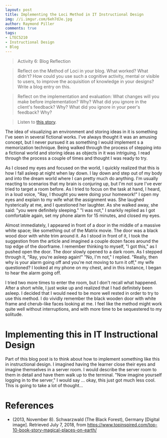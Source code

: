 ```yaml
---
layout: post
title: Implementing the Loci Method in IT Instructional Design
img: //i.imgur.com/6eh7dJe.jpg
author: Raymond Piller
comments: true
tags:
- LTEC5210
- Instructional Design
- Blog
---
```


> Activity 6: Blog Reflection

> Reflect on the Method of Loci in your blog.
> What worked?
> What didn't?
> How could you use such a cognitive activity, mental or visible to users, to improve the acquisition of knowledge in your designs?
> Write a blog entry on this. 

> Reflect on the implementation and evaluation: What changes will you make before implementation?
> Why?
> What did you ignore in the client's feedback?
> Why?
> What did you ignore in your peer's feedback?
> Why?

> Listen to [this story](http://www.npr.org/templates/story/story.php?storyId=17570326).

The idea of visualizing an environment and storing ideas in it is something I've seen in several fictional works.
I've always thought it was an amusing concept, but I never pursued it as something I would implement s a memorization technique.
Being walked through the process of stepping into a fictional world and storing ideas as objects in it was intriguing.
I read through the process a couple of times and thought I was ready to try.

As I closed my eyes and focused on the world, I quickly realized that this is how I fall asleep at night when lay down.
I lay down and step out of my body and into the dream world where I can pretty much do anything.
I'm usually reacting to scenarios that my brain is conjuring up, but I'm not sure I've ever tried to target a room before.
As I tried to focus on the task at hand, I heard, in a loud voice, "Ray, I thought you were doing your homework!"
I open my eyes and explain to my wife what the assignment was.
She laughed hysterically at me, and I questioned her laughter.
As she walked away, she said: "you were definitely sleeping."
"I was not," I snarkily replied as I got comfortable again, set my phone alarm for 15 minutes, and closed my eyes.

Almost immediately, I appeared in front of a door in the middle of a massive white space; like something out of the Matrix movie.
The door was a black wood door with white trim around it. 
As I stood in front of it, I took the suggestion from the article and imagined a couple dozen faces around the top edge of the doorframe.
I remember thinking to myself, "I got this," as I pushed open the door.
The door slowly opened to a dark room.
As I stepped through it, "Ray, you're asleep again!"
"No, I'm not," I replied.
"Really, then why is your alarm going off and you're not moving to turn it off," my wife questioned?
I looked at my phone on my chest, and in this instance, I began to hear the alarm going off.

I tried two more times to enter the room, but I don't recall what happened.
After a short while, I just woke up and realized that I had definitely been asleep.
I decided that I would need to be more well rested in order to try to use this method.
I do vividly remember the black wooden door with white frame and cherub-like faces looking at me.
I feel like the method might work quite well without interruptions, and with more time to be sequestered to my solitude.

# Implementing this in IT Instructional Design

Part of this blog post is to think about how to implement something like this in instructional design.
I imagined having the learner close their eyes and imagine themselves in a server room.
I would describe the server room to them in detail and have them walk up to the terminal.
"Now imagine yourself logging in to the server," I would say ... okay, this just got much less cool.
This is going to take a lot of thought...

# References

- (2013, November 8). Schwarzwald (The Black Forest), Germany [Digital image]. Retrieved July 7, 2018, from https://www.topinspired.com/top-10-book-story-magical-places-on-earth/